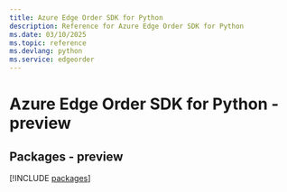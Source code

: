 ```yaml
---
title: Azure Edge Order SDK for Python
description: Reference for Azure Edge Order SDK for Python
ms.date: 03/10/2025
ms.topic: reference
ms.devlang: python
ms.service: edgeorder
---
```

# Azure Edge Order SDK for Python - preview
## Packages - preview
[!INCLUDE [packages](edge-order-index.md)]